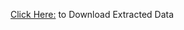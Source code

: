 [Click Here:](https://drive.google.com/drive/folders/1CIkQoaoNvb26EIou0kqKU3_rGm8cljBK?usp=sharing) to Download Extracted Data
